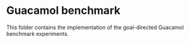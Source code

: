 # Guacamol benchmark

This folder contains the implementation of the goal-directed Guacamol benchmark experiments.